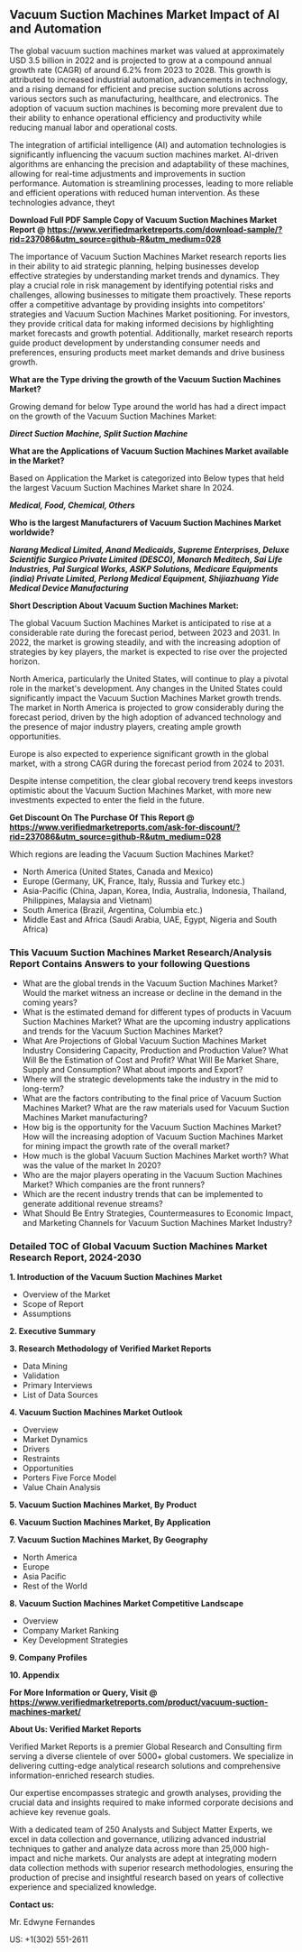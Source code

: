 <h2>Vacuum Suction Machines Market Impact of AI and Automation</h2><p>The global vacuum suction machines market was valued at approximately USD 3.5 billion in 2022 and is projected to grow at a compound annual growth rate (CAGR) of around 6.2% from 2023 to 2028. This growth is attributed to increased industrial automation, advancements in technology, and a rising demand for efficient and precise suction solutions across various sectors such as manufacturing, healthcare, and electronics. The adoption of vacuum suction machines is becoming more prevalent due to their ability to enhance operational efficiency and productivity while reducing manual labor and operational costs.</p><p>The integration of artificial intelligence (AI) and automation technologies is significantly influencing the vacuum suction machines market. AI-driven algorithms are enhancing the precision and adaptability of these machines, allowing for real-time adjustments and improvements in suction performance. Automation is streamlining processes, leading to more reliable and efficient operations with reduced human intervention. As these technologies advance, theyt</p><p id="" class=""><strong>Download Full PDF Sample Copy of Vacuum Suction Machines Market Report @ <a href="https://www.verifiedmarketreports.com/download-sample/?rid=237086&utm_source=github-R&utm_medium=028" target="_blank">https://www.verifiedmarketreports.com/download-sample/?rid=237086&utm_source=github-R&utm_medium=028</a></strong></p><p>The importance of&nbsp;Vacuum Suction Machines Market research reports lies in their ability to aid strategic planning, helping businesses develop effective strategies by understanding market trends and dynamics. They play a crucial role in risk management by identifying potential risks and challenges, allowing businesses to mitigate them proactively. These reports offer a competitive advantage by providing insights into competitors' strategies and Vacuum Suction Machines Market positioning. For investors, they provide critical data for making informed decisions by highlighting market forecasts and growth potential. Additionally, market research reports guide product development by understanding consumer needs and preferences, ensuring products meet market demands and drive business growth.</p><p><strong>What are the&nbsp;Type driving the growth of the Vacuum Suction Machines Market?</strong></p><p id="" class="">Growing demand for below Type around the world has had a direct impact on the growth of the Vacuum Suction Machines Market:</p><em><strong>Direct Suction Machine, Split Suction Machine</strong></em></p><strong>What are the&nbsp;Applications&nbsp;of Vacuum Suction Machines Market available in the Market?</strong></p><p id="" class="">Based on Application the Market is categorized into Below types that held the largest Vacuum Suction Machines Market share In 2024.</p><em><strong>Medical, Food, Chemical, Others</strong></em></p><strong>Who is the largest Manufacturers of Vacuum Suction Machines Market worldwide?</strong></p><p><em><strong>Narang Medical Limited, Anand Medicaids, Supreme Enterprises, Deluxe Scientific Surgico Private Limited (DESCO), Monarch Meditech, Sai Life Industries, Pal Surgical Works, ASKP Solutions, Medicare Equipments (india) Private Limited, Perlong Medical Equipment, Shijiazhuang Yide Medical Device Manufacturing</strong></em></p><p id="" class=""><strong>Short Description About Vacuum Suction Machines Market:</strong></p><p>The global Vacuum Suction Machines Market is anticipated to rise at a considerable rate during the forecast period, between 2023 and 2031. In 2022, the market is growing steadily, and with the increasing adoption of strategies by key players, the market is expected to rise over the projected horizon.</p><p>North America, particularly the United States, will continue to play a pivotal role in the market's development. Any changes in the United States could significantly impact the Vacuum Suction Machines Market growth trends. The market in North America is projected to grow considerably during the forecast period, driven by the high adoption of advanced technology and the presence of major industry players, creating ample growth opportunities.</p><p>Europe is also expected to experience significant growth in the global market, with a strong CAGR during the forecast period from 2024 to 2031.</p><p>Despite intense competition, the clear global recovery trend keeps investors optimistic about the Vacuum Suction Machines Market, with more new investments expected to enter the field in the future.</p><p id="" class=""><strong>Get Discount On The Purchase Of This Report @ <a href="https://www.verifiedmarketreports.com/ask-for-discount/?rid=237086&utm_source=github-R&utm_medium=028" target="_blank">https://www.verifiedmarketreports.com/ask-for-discount/?rid=237086&utm_source=github-R&utm_medium=028</a></strong></p>Which regions are leading the Vacuum Suction Machines Market?</p><ul><li>North America (United States, Canada and Mexico)</li><li>Europe (Germany, UK, France, Italy, Russia and Turkey etc.)</li><li>Asia-Pacific (China, Japan, Korea, India, Australia, Indonesia, Thailand, Philippines, Malaysia and Vietnam)</li><li>South America (Brazil, Argentina, Columbia etc.)</li><li>Middle East and Africa (Saudi Arabia, UAE, Egypt, Nigeria and South Africa)</li></ul><h3 id="" class="">This Vacuum Suction Machines Market Research/Analysis Report Contains Answers to your following Questions</h3><ul><li>What are the global trends in the Vacuum Suction Machines Market? Would the market witness an increase or decline in the demand in the coming years?</li><li>What is the estimated demand for different types of products in Vacuum Suction Machines Market? What are the upcoming industry applications and trends for the Vacuum Suction Machines Market?</li><li>What Are Projections of Global Vacuum Suction Machines Market Industry Considering Capacity, Production and Production Value? What Will Be the Estimation of Cost and Profit? What Will Be Market Share, Supply and Consumption? What about imports and Export?</li><li>Where will the strategic developments take the industry in the mid to long-term?</li><li>What are the factors contributing to the final price of Vacuum Suction Machines Market? What are the raw materials used for Vacuum Suction Machines Market manufacturing?</li><li>How big is the opportunity for the Vacuum Suction Machines Market? How will the increasing adoption of Vacuum Suction Machines Market for mining impact the growth rate of the overall market?</li><li>How much is the global Vacuum Suction Machines Market worth? What was the value of the market In 2020?</li><li>Who are the major players operating in the Vacuum Suction Machines Market? Which companies are the front runners?</li><li>Which are the recent industry trends that can be implemented to generate additional revenue streams?</li><li>What Should Be Entry Strategies, Countermeasures to Economic Impact, and Marketing Channels for Vacuum Suction Machines Market Industry?</li></ul><h3 id="" class="">Detailed TOC of Global Vacuum Suction Machines Market Research Report, 2024-2030</h3><p id="" class=""><strong>1. Introduction of the Vacuum Suction Machines Market</strong></p><ul><li>Overview of the Market</li><li>Scope of Report</li><li>Assumptions</li></ul><p id="" class=""><strong>2. Executive Summary</strong></p><p id="" class=""><strong>3. Research Methodology of Verified Market Reports</strong></p><ul><li>Data Mining</li><li>Validation</li><li>Primary Interviews</li><li>List of Data Sources</li></ul><p id="" class=""><strong>4. Vacuum Suction Machines Market Outlook</strong></p><ul><li>Overview</li><li>Market Dynamics</li><li>Drivers</li><li>Restraints</li><li>Opportunities</li><li>Porters Five Force Model</li><li>Value Chain Analysis</li></ul><p id="" class=""><strong>5. Vacuum Suction Machines Market, By Product</strong></p><p id="" class=""><strong>6. Vacuum Suction Machines Market, By Application</strong></p><p id="" class=""><strong>7. Vacuum Suction Machines Market, By Geography</strong></p><ul><li>North America</li><li>Europe</li><li>Asia Pacific</li><li>Rest of the World</li></ul><p id="" class=""><strong>8. Vacuum Suction Machines Market Competitive Landscape</strong></p><ul><li>Overview</li><li>Company Market Ranking</li><li>Key Development Strategies</li></ul><p id="" class=""><strong>9. Company Profiles</strong></p><p id="" class=""><strong>10. Appendix</strong></p><p id="" class=""><strong>For More Information or Query, Visit @ <a href="https://www.verifiedmarketreports.com/product/vacuum-suction-machines-market/" target="_blank">https://www.verifiedmarketreports.com/product/vacuum-suction-machines-market/</a></strong></p><p id="" class=""><strong>About Us: Verified Market Reports</strong></p><p id="" class="">Verified Market Reports is a premier Global Research and Consulting firm serving a diverse clientele of over 5000+ global customers. We specialize in delivering cutting-edge analytical research solutions and comprehensive information-enriched research studies.</p><p id="" class="">Our expertise encompasses strategic and growth analyses, providing the crucial data and insights required to make informed corporate decisions and achieve key revenue goals.</p><p id="" class="">With a dedicated team of 250 Analysts and Subject Matter Experts, we excel in data collection and governance, utilizing advanced industrial techniques to gather and analyze data across more than 25,000 high-impact and niche markets. Our analysts are adept at integrating modern data collection methods with superior research methodologies, ensuring the production of precise and insightful research based on years of collective experience and specialized knowledge.</p><p id="" class=""><strong>Contact us:</strong></p><p id="" class="">Mr. Edwyne Fernandes</p><p id="" class="">US: +1(302) 551-2611</p>